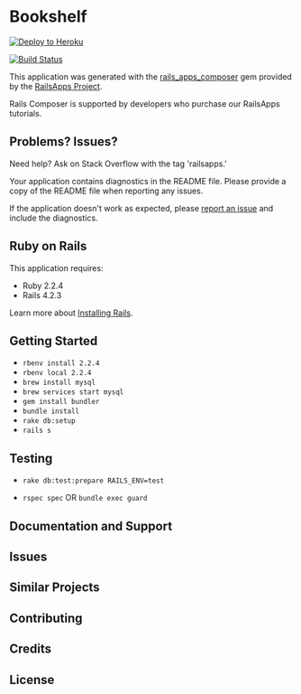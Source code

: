 Bookshelf
================

[![Deploy to Heroku](https://www.herokucdn.com/deploy/button.png)](https://heroku.com/deploy)

[![Build Status](https://travis-ci.org/courtneymiller2010/bookshelf.svg?branch=master)](https://travis-ci.org/courtneymiller2010/bookshelf)

This application was generated with the [rails_apps_composer](https://github.com/RailsApps/rails_apps_composer) gem
provided by the [RailsApps Project](http://railsapps.github.io/).

Rails Composer is supported by developers who purchase our RailsApps tutorials.

Problems? Issues?
-----------

Need help? Ask on Stack Overflow with the tag 'railsapps.'

Your application contains diagnostics in the README file. Please provide a copy of the README file when reporting any issues.

If the application doesn't work as expected, please [report an issue](https://github.com/RailsApps/rails_apps_composer/issues)
and include the diagnostics.

Ruby on Rails
-------------

This application requires:

- Ruby 2.2.4
- Rails 4.2.3

Learn more about [Installing Rails](http://railsapps.github.io/installing-rails.html).

Getting Started
---------------

- ```rbenv install 2.2.4```
- ```rbenv local 2.2.4```
- ```brew install mysql```
- ```brew services start mysql```
- ```gem install bundler```
- ```bundle install```
- ```rake db:setup```
- ```rails s```

Testing
---------------

- ```rake db:test:prepare RAILS_ENV=test```


- ```rspec spec``` OR ```bundle exec guard```


Documentation and Support
-------------------------

Issues
-------------

Similar Projects
----------------

Contributing
------------

Credits
-------

License
-------

